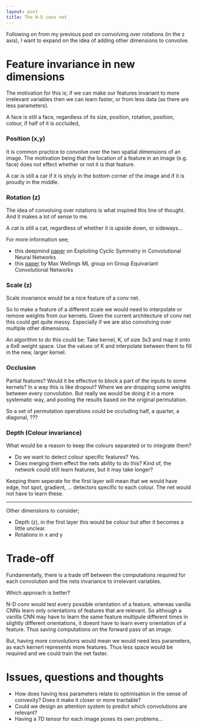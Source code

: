 ```yaml
---
layout: post
title: The N-D conv net
---
```


Following on from my previous post on convolving over rotations (in the z axis), I want to expand on the idea of adding other dimensions to convolve.

# Feature invariance in new dimensions

The motivation for this is; if we can make our features invariant to more irrelevant variables then we can learn faster, or from less data (as there are less parameters). 

A face is still a face, regardless of its size, position, rotation, position, colour, if half of it is occluded, 

### Position (x,y)

It is common practice to convolve over the two spatial dimensions of an image. The motivation being that the location of a feature in an image (e.g. face) does not effect whether or not it is that feature. 

A car is still a car if it is shyly in the bottom corner of the image and if it is proudly in the middle.

### Rotation (z)

The idea of convolving over rotations is what inspired this line of thought. And it makes a lot of sense to me. 

A cat is still a cat, regardless of whether it is upside down, or sideways...

For more information see;

* this deepmind [paper](http://arxiv.org/pdf/1602.02660.pdf) on Exploiting Cyclic Symmetry in Convolutional Neural Networks
* this [paper](http://arxiv.org/abs/1602.07576) by Max Wellings ML group on Group Equivariant Convolutional Networks

### Scale (z)

Scale invariance would be a nice feature of a conv net.

So to make a feature of a different scale we would need to interpolate or remove weights from our kernels. Given the current architecture of conv net this could get quite messy. Especially if we are also convolving over multiple other dimensions.

An algorithm to do this could be: 
Take kernel, K, of size 3x3 and map it onto a 6x6 weight space. Use the values of K and interpolate between them to fill in the new, larger kernel. 


### Occlusion

Partial features? Would it be effective to block a part of the inputs to some kernels? In a way this is like dropout? Where we are dropping some weights between every convolution. But really we would be doing it in a more systematic way, and pooling the results based on the original permutation.

So a set of permutation operations could be occluding half, a quarter, a diagonal, ???

### Depth (Colour invariance)

What would be a reason to keep the colours separated or to integrate them?

* Do we want to detect colour specific features? Yes.
* Does merging them effect the nets ability to do this? Kind of, the network could still learn features, but it may take longer?

Keeping them seperate for the first layer will mean that we would have edge, hot spot, gradient, ... detectors specific to each colour. The net would not have to learn these.

*****

Other dimensions to consider;

* Depth (z), in the first layer this would be colour but after it becomes a little unclear.
* Rotations in x and y


# Trade-off

Fundamentally, there is a trade off between the computations required for each convolution and the nets invariance to irrelevant variables.

Which approach is better?  

N-D conv would test every possible orientation of a feature, whereas vanilla CNNs learn only orientations of features that are relevant. So although a vanilla CNN may have to learn the same feature multipule different times in slightly different orientations, it doesnt have to learn every orientation of a feature. Thus saving computations on the forward pass of an image.

But, having more convolutions would mean we would need less parameters, as each kernerl represents more features. Thus less space would be required and we could train the net faster. 

# Issues, questions and thoughts

* How does having less parameters relate to optimisation in the sense of convexity? Does it make it closer or more tractable?
* Could we design an attention system to predict which convolutions are relevant?
* Having a 7D tensor for each image poses its own problems...